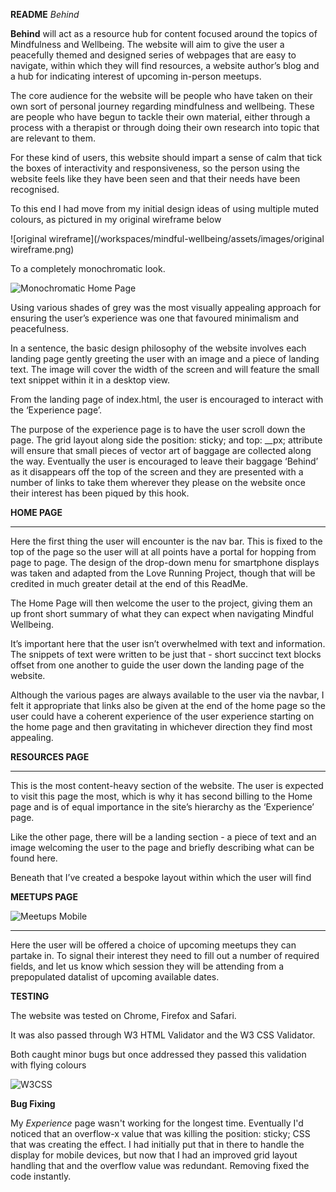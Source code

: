 **README**
*Behind*

**Behind** will act as a resource hub for content focused around the topics of Mindfulness and Wellbeing. The website will aim to give the user a peacefully themed and designed series of webpages that are easy to navigate, within which they will find resources, a website author’s blog and a hub for indicating interest of upcoming in-person meetups.

The core audience for the website will be people who have taken on their own sort of personal journey regarding mindfulness and wellbeing. These are people who have begun to tackle their own material, either through a process with a therapist or through doing their own research into topic that are relevant to them.

For these kind of users, this website should impart a sense of calm that tick the boxes of interactivity and responsiveness, so the person using the website feels like they have been seen and that their needs have been recognised.

To this end I had move from my initial design ideas of using multiple muted colours, as pictured in my original wireframe below

![original wireframe](/workspaces/mindful-wellbeing/assets/images/original wireframe.png)


To a completely monochromatic look.

![Monochromatic Home Page](/workspaces/mindful-wellbeing/assets/images/monochromatic.png)

Using various shades of grey was the most visually appealing approach for ensuring the user’s experience was one that favoured minimalism and peacefulness.


In a sentence, the basic design philosophy of the website involves each landing page gently greeting the user with an image and a piece of landing text. The image will cover the width of the screen and will feature the small text snippet within it in a desktop view.

From the landing page of index.html, the user is encouraged to interact with the ‘Experience page’.

The purpose of the experience page is to have the user scroll down the page. The grid layout along side the position: sticky; and top: __px; attribute will ensure that small pieces of vector art of baggage are collected along the way. Eventually the user is encouraged to leave their baggage ‘Behind’ as it disappears off the top of the screen and they are presented with a number of links to take them wherever they please on the website once their interest has been piqued by this hook.






**HOME PAGE**

*****

Here the first thing the user will encounter is the nav bar. This is fixed to the top of the page so the user will at all points have a portal for hopping from page to page. The design of the drop-down menu for smartphone displays was taken and adapted from the Love Running Project, though that will be credited in much greater detail at the end of this ReadMe.



The Home Page will then welcome the user to the project, giving them an up front short summary of what they can expect when navigating Mindful Wellbeing.

It’s important here that the user isn’t overwhelmed with text and information. The snippets of text were written to be just that - short succinct text blocks offset from one another to guide the user down the landing page of the website.

Although the various pages are always available to the user via the navbar, I felt it appropriate that links also be given at the end of the home page so the user could have a coherent experience of the user experience starting on the home page and then gravitating in whichever direction they find most appealing.

**RESOURCES PAGE**

*****

This is the most content-heavy section of the website. The user is expected to visit this page the most, which is why it has second billing to the Home page and is of equal importance in the site’s hierarchy as the ‘Experience’ page.

Like the other page, there will be a landing section - a piece of text and an image welcoming the user to the page and briefly describing what can be found here.

Beneath that I’ve created a bespoke layout within which the user will find 

**MEETUPS PAGE**

![Meetups Mobile](file:///workspaces/mindful-wellbeing/assets/images/meetup-mobile.png)
****

Here the user will be offered a choice of upcoming meetups they can partake in. To signal their interest they need to fill out a number of required fields, and let us know which session they will be attending from a prepopulated datalist of upcoming available dates.



**TESTING**

The website was tested on Chrome, Firefox and Safari.

It was also passed through W3 HTML Validator and the W3 CSS Validator.

Both caught minor bugs but once addressed they passed this validation with flying colours

![W3CSS](/workspaces/mindful-wellbeing/assets/images/w3css.png)

**Bug Fixing**

My *Experience* page wasn't working for the longest time. Eventually I'd noticed that an overflow-x value that was killing the position: sticky; CSS that was creating the effect. I had initially put that in there to handle the display for mobile devices, but now that I had an improved grid layout handling that and the overflow value was redundant. Removing fixed the code instantly.

